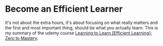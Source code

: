 # Become an Efficient Learner

It's not about the extra hours, it's about focusing on what really matters and the first and most important thing, should be what you actually learn. This is my summary of the udemy course [Learning to Learn [Efficient Learning]: Zero to Mastery](https://www.udemy.com/course/learning-to-learn-efficient-learning-zero-to-mastery/).